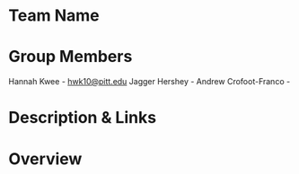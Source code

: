 # Team Name


# Group Members
Hannah Kwee - hwk10@pitt.edu
Jagger Hershey - 
Andrew Crofoot-Franco - 

# Description & Links


# Overview
